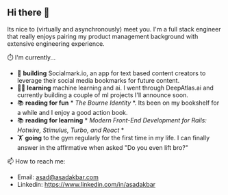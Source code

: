 ## Hi there 👋

Its nice to (virtually and asynchronously) meet you. I'm a full stack engineer that really enjoys pairing my product management background with extensive engineering experience.

⏱️ I'm currently...
  - 👷 **building** Socialmark.io, an app for text based content creators to leverage their social media bookmarks for future content.
  - 🧑‍🏫 **learning** machine learning and ai. I went through DeepAtlas.ai and currently building a couple of ml projects I'll announce soon.
  - 📚 **reading for fun** * *The Bourne Identity* *. Its been on my bookshelf for a while and I enjoy a good action book.
  - 📚 **reading for learning** * *Modern Front-End Development for Rails: Hotwire, Stimulus, Turbo, and React* *
  - 🏋️ **going** to the gym regularly for the first time in my life. I can finally answer in the affirmative when asked "Do you even lift bro?"

📫 How to reach me:
* Email: asad@asadakbar.com
* Linkedin: https://www.linkedin.com/in/asadakbar
  
<!--
**asadakbar/asadakbar** is a ✨ _special_ ✨ repository because its `README.md` (this file) appears on your GitHub profile.

Here are some ideas to get you started:

- 🔭 I’m currently working on ...
- 🌱 I’m currently learning ...
- 👯 I’m looking to collaborate on ...
- 🤔 I’m looking for help with ...
- 💬 Ask me about ...
- 📫 How to reach me: ...
- 😄 Pronouns: ...
- ⚡ Fun fact: ...
-->
